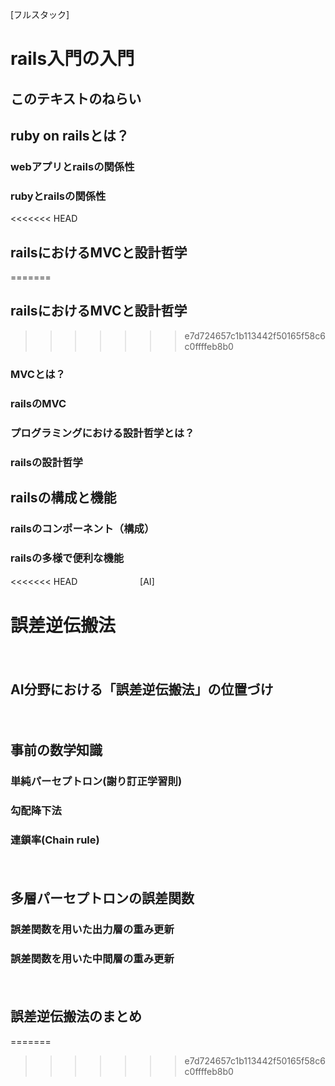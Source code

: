 [フルスタック]  
# rails入門の入門  

## このテキストのねらい  

## ruby on railsとは？  
### webアプリとrailsの関係性  
### rubyとrailsの関係性  

<<<<<<< HEAD
## railsにおけるMVCと設計哲学  
=======
## railsにおけるMVCと設計哲学  
>>>>>>> e7d724657c1b113442f50165f58c6c0ffffeb8b0
### MVCとは？  
### railsのMVC  
### プログラミングにおける設計哲学とは？  
### railsの設計哲学  

## railsの構成と機能  
### railsのコンポーネント（構成）  
### railsの多様で便利な機能  
<<<<<<< HEAD
　　
　　
　　
[AI]  
# 誤差逆伝搬法

　　
## AI分野における「誤差逆伝搬法」の位置づけ　　  

　　
## 事前の数学知識  
### 単純パーセプトロン(謝り訂正学習則)　　
### 勾配降下法　　
### 連鎖率(Chain rule)  
　　
　　
## 多層パーセプトロンの誤差関数 　
### 誤差関数を用いた出力層の重み更新　　
### 誤差関数を用いた中間層の重み更新　　
　　
　　
## 誤差逆伝搬法のまとめ  
=======
>>>>>>> e7d724657c1b113442f50165f58c6c0ffffeb8b0
